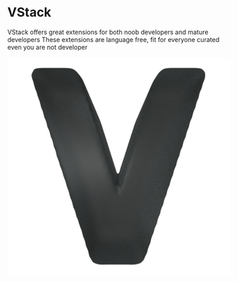 # VStack

VStack offers great extensions for both noob developers and mature developers
These extensions are language free, fit for everyone curated even you are not developer

![vstck](./images/vstack.png)